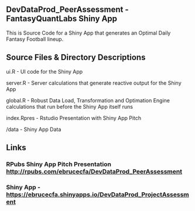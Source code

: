 ## DevDataProd_PeerAssessment - FantasyQuantLabs Shiny App
This is Source Code for a Shiny App that generates an Optimal Daily Fantasy Football lineup.

## Source Files & Directory Descriptions
ui.R - UI code for the Shiny App

server.R - Server calculations that generate reactive output for the Shiny App

global.R - Robust Data Load, Transformation and Optimation Engine calculations that run before the Shiny App itself runs

index.Rpres - Rstudio Presentation with Shiny App Pitch

/data - Shiny App Data

## Links

### RPubs Shiny App Pitch Presentation http://rpubs.com/ebrucecfa/DevDataProd_PeerAssessment

### Shiny App - https://ebrucecfa.shinyapps.io/DevDataProd_ProjectAssessment

